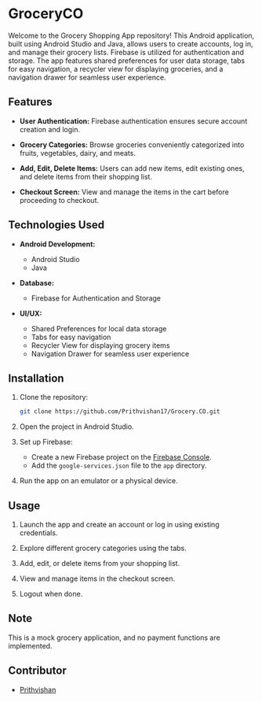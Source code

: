 # GroceryCO

Welcome to the Grocery Shopping App repository! This Android application, built using Android Studio and Java, allows users to create accounts, log in, and manage their grocery lists. Firebase is utilized for authentication and storage. The app features shared preferences for user data storage, tabs for easy navigation, a recycler view for displaying groceries, and a navigation drawer for seamless user experience.

## Features

- **User Authentication:** Firebase authentication ensures secure account creation and login.

- **Grocery Categories:** Browse groceries conveniently categorized into fruits, vegetables, dairy, and meats.

- **Add, Edit, Delete Items:** Users can add new items, edit existing ones, and delete items from their shopping list.

- **Checkout Screen:** View and manage the items in the cart before proceeding to checkout.

## Technologies Used

- **Android Development:**
  - Android Studio
  - Java

- **Database:**
  - Firebase for Authentication and Storage

- **UI/UX:**
  - Shared Preferences for local data storage
  - Tabs for easy navigation
  - Recycler View for displaying grocery items
  - Navigation Drawer for seamless user experience

## Installation

1. Clone the repository:

   ```bash
   git clone https://github.com/Prithvishan17/Grocery.CO.git
   ```

2. Open the project in Android Studio.

3. Set up Firebase:
   - Create a new Firebase project on the [Firebase Console](https://console.firebase.google.com/).
   - Add the `google-services.json` file to the `app` directory.

4. Run the app on an emulator or a physical device.

## Usage

1. Launch the app and create an account or log in using existing credentials.

2. Explore different grocery categories using the tabs.

3. Add, edit, or delete items from your shopping list.

4. View and manage items in the checkout screen.

5. Logout when done.

## Note

This is a mock grocery application, and no payment functions are implemented.

## Contributor

- [Prithvishan](https://github.com/Prithvishan17)
